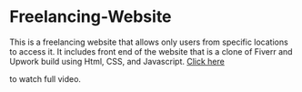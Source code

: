 # Freelancing-Website
This is a freelancing website that allows only users from specific locations to access it. It includes front end of the website that is a clone of Fiverr and Upwork build using Html, CSS, and Javascript.
<a href="https://youtu.be/cBW16aq3jbY">Click here</a> <p> to watch full video.</p>
